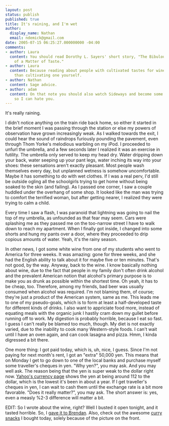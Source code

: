 ```yaml
---
layout: post
status: publish
published: true
title: It's raining, and I'm wet
author:
  display_name: Nathan
  email: ndemick@gmail.com
date: 2005-07-15 06:25:27.000000000 -04:00
comments:
- author: Laura
  content: You should read Dorothy L. Sayers' short story, "The Bibulous Business
    of a Matter of Taste."
- author: Laura
  content: Because reading about people with cultivated tastes for wine is easier
    than cultivating one yourself.
- author: Nathan
  content: Sage advice.
- author: adam
  content: On that note you should also watch Sideways and become some wine freak
    so I can hate you.
---
```

It's really raining. 
<p>
I didn't notice anything on the train ride back home, so either it started in the brief moment I was passing through the station or else my powers of observation have grown increasingly weak. As I walked towards the exit, I could hear the sound of raindrops furiously pounding the pavement, even through Thom Yorke's melodious warbling on my iPod. I proceeded to unfurl the umbrella, and a few seconds later I realized it was an exercise in futility. The umbrella only served to keep my head dry. Water dripping down your back, water seeping up your pant legs, water inching its way into your shoes: these sensations aren't exactly pleasant. Most people wash themselves every day, but unplanned wetness is somehow uncomfortable. Maybe it has something to do with wet clothes. If I was a real perv, I'd still be outside ogling all the schoolgirls trying to get home without being soaked to the skin (and failing). As I passed one corner, I saw a couple huddled under the overhang of some shop. It looked like the man was trying to comfort the terrified woman, but after getting nearer, I realized they were trying to calm a child. <p> Every time I saw a flash, I was paranoid that lightning was going to nail the top of my umbrella, as unfounded as that fear may seem. Cars were splashing me as they passed me on the too-narrow street I have to walk down to reach my apartment.  When I finally got inside, I changed into some shorts and hung my pants over a door, where they proceeded to drip copious amounts of water. Yeah, it's the rainy season.
<p>
In other news, I got some white wine from one of my students who went to America for three weeks. It was amazing: gone for three weeks, and she had the English ability to talk about it for maybe five or ten minutes. That's not good, by the way. Anyway, back to the wine. I know basically nothing about wine, due to the fact that people in my family don't often drink alcohol and the prevalent American notion that alcohol's primary purpose is to make you as drunk as possible within the shortest time. Oh yeah, it has to be cheap, too. Therefore, among my friends, bad beer was usually consumed when alcohol was required. I'm not blaming them, of course; they're just a product of the American system, same as me. This leads me to one of my pseudo-goals, which is to form at least a half-developed taste for different kinds of drinks. I also want to appriciate food more, instead of equating meals with the organic junk I hastily cram down my gullet before running off to work. My digestion is probably horrible, because I eat so fast. I guess I can't really be blamed too much, though. My diet is not exactly varied, due to the inability to cook many Western-style foods. I can't wait until I have an oven again, and can cook lasagna and pizza. Hmm, I kinda digressed a bit there. 
<p>
One more thing: I got paid today, which is, uh, nice, I guess. Since I'm not paying for next month's rent, I got an "extra" 50,000 yen. This means that on Monday I get to go down to one of the local banks and purchase myself some traveller's cheques in yen. "Why yen?", you may ask. And you may well ask. The reason being that the yen is super weak to the dollar right now. <a href="http://finance.yahoo.com/currency?u">Yahoo's currency page</a> shows the yen at being around 112 to the dollar, which is the lowest it's been in about a year. If I get traveller's cheques in yen, I can wait to cash them until the exchange rate is a bit more favorable. "Does it really matter?", you may ask. The short answer is: yes, even a measly %2-3 difference will matter a bit. <p>
EDIT: So I wrote about the wine, right? Well I busted it open tonight, and it tasted horrible. So, I <a href="./images/random/double_fisting.jpg">gave it to Brendan</a>. Also, check out the awesome <a href="./images/random/indo-curry-snacks.jpg">curry snacks</a> I bought today, solely because of the picture on the front.